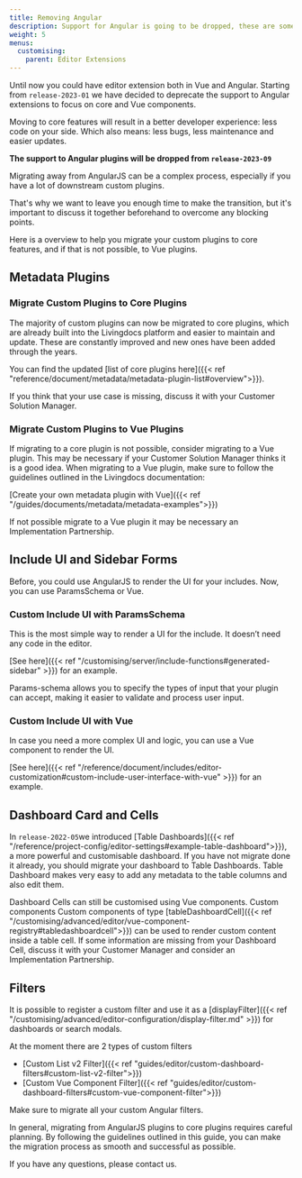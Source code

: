 ```yaml
---
title: Removing Angular
description: Support for Angular is going to be dropped, these are some strategies to migrate.
weight: 5
menus:
  customising:
    parent: Editor Extensions
---
```


Until now you could have editor extension both in Vue and Angular. Starting from `release-2023-01` we have decided to deprecate the support to Angular extensions to focus on core and Vue components.

Moving to core features will result in a better developer experience: less code on your side. Which also means: less bugs, less maintenance and easier updates.


**The support to Angular plugins will be dropped from `release-2023-09`**

Migrating away from AngularJS can be a complex process, especially if you have a lot of downstream custom plugins.

That's why we want to leave you enough time to make the transition, but it's important to discuss it together beforehand to overcome any blocking points.

Here is a overview to help you migrate your custom plugins to core features, and if that is not possible, to Vue plugins.


## Metadata Plugins

### Migrate Custom Plugins to Core Plugins

The majority of custom plugins can now be migrated to core plugins, which are already built into the Livingdocs platform and easier to maintain and update. These are constantly improved and new ones have been added through the years.

You can find the updated [list of core plugins here]({{< ref "reference/document/metadata/metadata-plugin-list#overview">}}).

If you think that your use case is missing, discuss it with your Customer Solution Manager.

### Migrate Custom Plugins to Vue Plugins

If migrating to a core plugin is not possible, consider migrating to a Vue plugin. This may be necessary if your Customer Solution Manager thinks it is a good idea. When migrating to a Vue plugin, make sure to follow the guidelines outlined in the Livingdocs documentation:

[Create your own metadata plugin with Vue]({{< ref "/guides/documents/metadata/metadata-examples">}})

If not possible migrate to a Vue plugin it may be necessary an Implementation Partnership.



## Include UI and Sidebar Forms

Before, you could use AngularJS to render the UI for your includes. Now, you can use ParamsSchema or Vue.

### Custom Include UI with ParamsSchema

This is the most simple way to render a UI for the include. It doesn’t need any code in the editor.

[See here]({{< ref "/customising/server/include-functions#generated-sidebar" >}}) for an example.

Params-schema allows you to specify the types of input that your plugin can accept, making it easier to validate and process user input.

### Custom Include UI with Vue

In case you need a more complex UI and logic, you can use a Vue component to render the UI.

[See here]({{< ref "/reference/document/includes/editor-customization#custom-include-user-interface-with-vue" >}}) for an example.

## Dashboard Card and Cells

In `release-2022-05`we introduced [Table Dashboards]({{< ref "/reference/project-config/editor-settings#example-table-dashboard">}}), a more powerful and customisable dashboard. If you have not migrate done it already, you should migrate your dashboard to Table Dashboards.
Table Dashboard makes very easy to add any metadata to the table columns and also edit them.

Dashboard Cells can still be customised using Vue components. Custom components
Custom components of type [tableDashboardCell]({{< ref "/customising/advanced/editor/vue-component-registry#tabledashboardcell">}}) can be used to render custom content inside a table cell.
If some information are missing from your Dashboard Cell, discuss it with your Customer Manager and consider an Implementation Partnership.

## Filters

It is possible to register a custom filter and use it as a [displayFilter]({{< ref "/customising/advanced/editor-configuration/display-filter.md" >}}) for dashboards or search modals.

At the moment there are 2 types of custom filters
- [Custom List v2 Filter]({{< ref "guides/editor/custom-dashboard-filters#custom-list-v2-filter">}})
- [Custom Vue Component Filter]({{< ref "guides/editor/custom-dashboard-filters#custom-vue-component-filter">}})

Make sure to migrate all your custom Angular filters.


In general, migrating from AngularJS plugins to core plugins requires careful planning. By following the guidelines outlined in this guide, you can make the migration process as smooth and successful as possible.

If you have any questions, please contact us.
